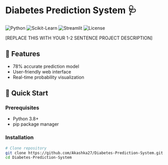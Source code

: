 # Diabetes Prediction System 🩺

![Python](https://img.shields.io/badge/Python-3.8%2B-blue)
![Scikit-Learn](https://img.shields.io/badge/ScikitLearn-1.0+-orange)
![Streamlit](https://img.shields.io/badge/Streamlit-1.12+-red)
![License](https://img.shields.io/badge/License-MIT-green)

[REPLACE THIS WITH YOUR 1-2 SENTENCE PROJECT DESCRIPTION]

## 🌟 Features
-  78% accurate prediction model
- User-friendly web interface
- Real-time probability visualization


## 🚀 Quick Start

### Prerequisites
- Python 3.8+
- pip package manager

### Installation
```bash
# Clone repository
git clone https://github.com/Akashka27/Diabetes-Prediction-System.git
cd Diabetes-Prediction-System



